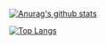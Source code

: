 [![Anurag's github stats](https://github-readme-stats.vercel.app/api?username=Sethhhhhhh&theme=gotham&hide_border=true)](https://github.com/anuraghazra/github-readme-stats)

[![Top Langs](https://github-readme-stats.vercel.app/api/top-langs/?username=Sethhhhhhh&theme=gotham&hide_border=true)](https://github.com/anuraghazra/github-readme-stats)
